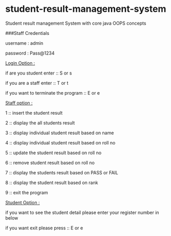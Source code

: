 # student-result-management-system
Student result management System with core java OOPS concepts


###Staff Credentials 

username : admin

password : Pass@1234




[Login Option :]()

if are you student enter :: S or s

if you are a staff enter :: T or t

if you want to terminate the program :: E or e


[Staff option :]()

1 :: insert the student result

2 :: display the all students result

3 :: display individual student result based on name

4 :: display individual student result based on roll no

5 :: update the student result based on roll no 

6 :: remove student result based on roll no

7 :: display the students result based on PASS or FAIL 

8 :: display the student result based on rank 

9 :: exit the program 


[Student Option : ]()

if you want to see the student detail please enter your register number in below 

if you want exit please press :: E or e
